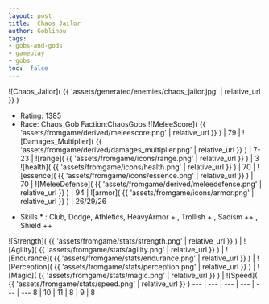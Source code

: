 ```yaml
---
layout: post
title:  Chaos_Jailor
author: Goblinou
tags:
- gobs-and-gods
- gameplay
- gobs
toc:  false
---
```


![Chaos_Jailor]( {{ 'assets/generated/enemies/chaos_jailor.jpg' | relative_url }} )
- Rating: 1385
- Race: Chaos_Gob  Faction:ChaosGobs
![MeleeScore]( {{ 'assets/fromgame/derived/meleescore.png' | relative_url }} ) | 79 | ![Damages_Multiplier]( {{ 'assets/fromgame/derived/damages_multiplier.png' | relative_url }} ) | 7-23 | ![range]( {{ 'assets/fromgame/icons/range.png' | relative_url }} ) | 3
![health]( {{ 'assets/fromgame/icons/health.png' | relative_url }} ) | 70 | ![essence]( {{ 'assets/fromgame/icons/essence.png' | relative_url }} ) | 70 | ![MeleeDefense]( {{ 'assets/fromgame/derived/meleedefense.png' | relative_url }} ) | 94 | ![armor]( {{ 'assets/fromgame/icons/armor.png' | relative_url }} ) | 26/29/26
* Skills * : Club, Dodge, Athletics, HeavyArmor + , Trollish + , Sadism ++ , Shield ++ 

![Strength]( {{ 'assets/fromgame/stats/strength.png' | relative_url }} ) | ![Agility]( {{ 'assets/fromgame/stats/agility.png' | relative_url }} ) | ![Endurance]( {{ 'assets/fromgame/stats/endurance.png' | relative_url }} ) | ![Perception]( {{ 'assets/fromgame/stats/perception.png' | relative_url }} ) | ![Magic]( {{ 'assets/fromgame/stats/magic.png' | relative_url }} ) | ![Speed]( {{ 'assets/fromgame/stats/speed.png' | relative_url }} )
--- | --- | --- | --- | --- | ---
8 | 10 | 11 | 8 | 9 | 8
